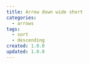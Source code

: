 ```yaml
---
title: Arrow down wide short
categories:
  - arrows
tags:
  - sort
  - descending
created: 1.0.0
updated: 1.0.0
---
```

